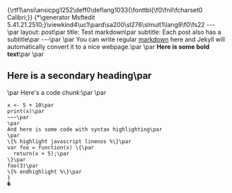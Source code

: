 {\rtf1\ansi\ansicpg1252\deff0\deflang1033{\fonttbl{\f0\fnil\fcharset0 Calibri;}}
{\*\generator Msftedit 5.41.21.2510;}\viewkind4\uc1\pard\sa200\sl276\slmult1\lang9\f0\fs22 ---\par
layout: post\par
title: Test markdown\par
subtitle: Each post also has a subtitle\par
---\par
\par
You can write regular [markdown](http://en.wikipedia.org/wiki/Markdown) here and Jekyll will automatically convert it to a nice webpage.\par
\par
**Here is some bold text**\par
\par
## Here is a secondary heading\par
\par
Here's a code chunk:\par
\par
~~~\par
x <- 5 + 10\par
print(x)\par
~~~\par
\par
And here is some code with syntax highlighting\par
\par
\{% highlight javascript linenos %\}\par
var foo = function(x) \{\par
  return(x + 5);\par
\}\par
foo(3)\par
\{% endhighlight %\}\par
}
�
